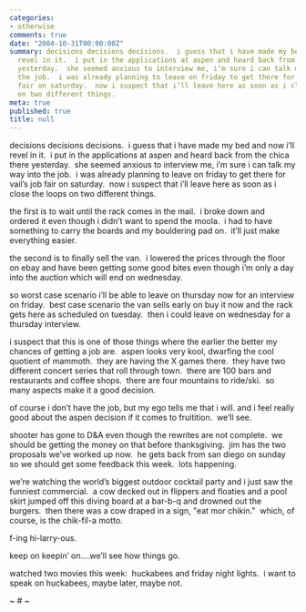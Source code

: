 ```yaml
---
categories:
- otherwise
comments: true
date: "2004-10-31T00:00:00Z"
summary: decisions decisions decisions.  i guess that i have made my bed and now i’ll
  revel in it.  i put in the applications at aspen and heard back from the chica there
  yesterday.  she seemed anxious to interview me, i’m sure i can talk my way into
  the job.  i was already planning to leave on friday to get there for vail’s job
  fair on saturday.  now i suspect that i’ll leave here as soon as i close the loops
  on two different things.
meta: true
published: true
title: null
---
```


decisions decisions decisions.  i guess that i have made my bed and now i’ll revel in it.  i put in the applications at aspen and heard back from the chica there yesterday.  she seemed anxious to interview me, i’m sure i can talk my way into the job.  i was already planning to leave on friday to get there for vail’s job fair on saturday.  now i suspect that i’ll leave here as soon as i close the loops on two different things.

the first is to wait until the rack comes in the mail.  i broke down and ordered it even though i didn’t want to spend the moola.  i had to have something to carry the boards and my bouldering pad on.  it’ll just make everything easier.  

the second is to finally sell the van.  i lowered the prices through the floor on ebay and have been getting some good bites even though i’m only a day into the auction which will end on wednesday.

so worst case scenario i’ll be able to leave on thursday now for an interview on friday.  best case scenario the van sells early on buy it now and the rack gets here as scheduled on tuesday.  then i could leave on wednesday for a thursday interview.  

i suspect that this is one of those things where the earlier the better my chances of getting a job are.  aspen looks very kool, dwarfing the cool quotient of mammoth.  they are having the X games there.  they have two different concert series that roll through town.  there are 100 bars and restaurants and coffee shops.  there are four mountains to ride/ski.  so many aspects make it a good decision.

of course i don’t have the job, but my ego tells me that i will. and i feel really good about the aspen decision if it comes to fruitition.  we’ll see.

shooter has gone to D&A even though the rewrites are not complete.  we should be getting the money on that before thanksgiving.  jim has the two proposals we’ve worked up now.  he gets back from san diego on sunday so we should get some feedback this week.  lots happening.

we’re watching the world’s biggest outdoor cocktail party and i just saw the funniest commercial.  a cow decked out in flippers and floaties and a pool skirt jumped off this diving board at a bar-b-q and drowned out the burgers.  then there was a cow draped in a sign, "eat mor chikin."  which, of course, is the chik-fil-a motto.

f-ing hi-larry-ous.  

keep on keepin’ on….we’ll see how things go.

watched two movies this week:  huckabees and friday night lights.  i want to speak on huckabees, maybe later, maybe not.

~ # ~